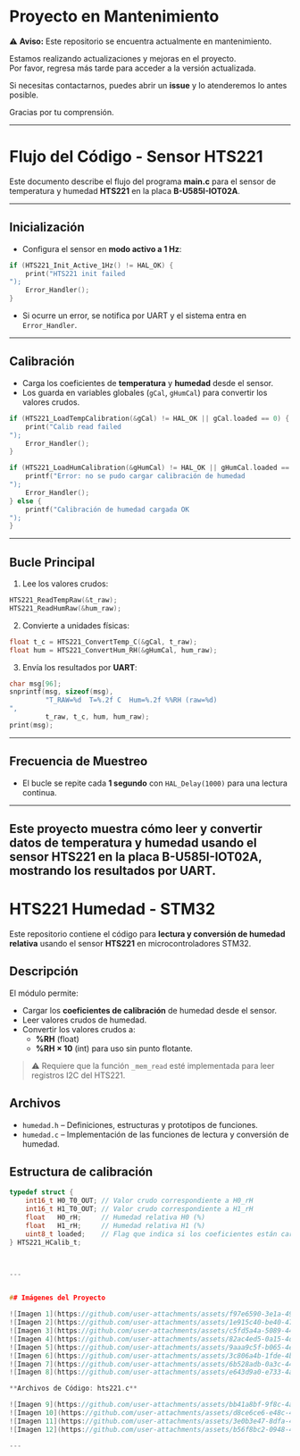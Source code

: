 # Proyecto en Mantenimiento

⚠️ **Aviso:** Este repositorio se encuentra actualmente en mantenimiento.

Estamos realizando actualizaciones y mejoras en el proyecto.  
Por favor, regresa más tarde para acceder a la versión actualizada.

Si necesitas contactarnos, puedes abrir un **issue** y lo atenderemos lo antes posible.

Gracias por tu comprensión.

---


# Flujo del Código - Sensor HTS221

Este documento describe el flujo del programa **main.c** para el sensor de temperatura y humedad **HTS221** en la placa **B-U585I-IOT02A**.

---

## Inicialización

- Configura el sensor en **modo activo a 1 Hz**:

```c
if (HTS221_Init_Active_1Hz() != HAL_OK) {
    print("HTS221 init failed
");
    Error_Handler();
}
```

- Si ocurre un error, se notifica por UART y el sistema entra en `Error_Handler`.

---

## Calibración

- Carga los coeficientes de **temperatura** y **humedad** desde el sensor.
- Los guarda en variables globales (`gCal`, `gHumCal`) para convertir los valores crudos.

```c
if (HTS221_LoadTempCalibration(&gCal) != HAL_OK || gCal.loaded == 0) {
    print("Calib read failed
");
    Error_Handler();
}

if (HTS221_LoadHumCalibration(&gHumCal) != HAL_OK || gHumCal.loaded == 0) {
    printf("Error: no se pudo cargar calibración de humedad
");
    Error_Handler();
} else {
    printf("Calibración de humedad cargada OK
");
}
```

---

## Bucle Principal

1. Lee los valores crudos:

```c
HTS221_ReadTempRaw(&t_raw);
HTS221_ReadHumRaw(&hum_raw);
```

2. Convierte a unidades físicas:

```c
float t_c = HTS221_ConvertTemp_C(&gCal, t_raw);
float hum = HTS221_ConvertHum_RH(&gHumCal, hum_raw);
```

3. Envía los resultados por **UART**:

```c
char msg[96];
snprintf(msg, sizeof(msg),
         "T_RAW=%d  T=%.2f C  Hum=%.2f %%RH (raw=%d)
",
         t_raw, t_c, hum, hum_raw);
print(msg);
```

---

## Frecuencia de Muestreo

- El bucle se repite cada **1 segundo** con `HAL_Delay(1000)` para una lectura continua.

---

Este proyecto muestra cómo leer y convertir datos de temperatura y humedad usando el sensor **HTS221** en la placa **B-U585I-IOT02A**, mostrando los resultados por UART.
---



# HTS221 Humedad - STM32

Este repositorio contiene el código para **lectura y conversión de humedad relativa** usando el sensor **HTS221** en microcontroladores STM32.

## Descripción

El módulo permite:

- Cargar los **coeficientes de calibración** de humedad desde el sensor.
- Leer valores crudos de humedad.
- Convertir los valores crudos a:
  - **%RH** (float)
  - **%RH × 10** (int) para uso sin punto flotante.

> ⚠️ Requiere que la función `_mem_read` esté implementada para leer registros I2C del HTS221.

## Archivos

- `humedad.h` – Definiciones, estructuras y prototipos de funciones.
- `humedad.c` – Implementación de las funciones de lectura y conversión de humedad.

## Estructura de calibración

```c
typedef struct {
    int16_t H0_T0_OUT; // Valor crudo correspondiente a H0_rH
    int16_t H1_T0_OUT; // Valor crudo correspondiente a H1_rH
    float   H0_rH;     // Humedad relativa H0 (%)
    float   H1_rH;     // Humedad relativa H1 (%)
    uint8_t loaded;    // Flag que indica si los coeficientes están cargados
} HTS221_HCalib_t;



---


## Imágenes del Proyecto

![Imagen 1](https://github.com/user-attachments/assets/f97e6590-3e1a-498a-98dd-7c03f20c243a)
![Imagen 2](https://github.com/user-attachments/assets/1e915c40-be40-4796-9c23-7c4585eacf3d)
![Imagen 3](https://github.com/user-attachments/assets/c5fd5a4a-5089-4421-b5b7-f6dd718276e7)
![Imagen 4](https://github.com/user-attachments/assets/82ac4ed5-0a15-4d7e-9bf1-b14f33355189)
![Imagen 5](https://github.com/user-attachments/assets/9aaa9c5f-b065-4e2c-90f0-4d1219c27852)
![Imagen 6](https://github.com/user-attachments/assets/3c806a4b-1fde-4b23-90c0-040063ec292c)
![Imagen 7](https://github.com/user-attachments/assets/6b528adb-0a3c-4486-b388-b663440805a7)
![Imagen 8](https://github.com/user-attachments/assets/e643d9a0-e733-4a2b-9eb9-595e39d77e4c)

**Archivos de Código: hts221.c**

![Imagen 9](https://github.com/user-attachments/assets/bb41a8bf-9f8c-4a62-ba5e-9af66b07dc52)
![Imagen 10](https://github.com/user-attachments/assets/d8ce6ce6-e48c-4b69-93c0-15b6dd12cf14)
![Imagen 11](https://github.com/user-attachments/assets/3e0b3e47-8dfa-4c80-9333-4176c39a3d44)
![Imagen 12](https://github.com/user-attachments/assets/b56f8bc2-0948-4d58-8551-75020f05595f)

---
